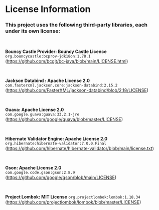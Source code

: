 # License Information

### This project uses the following third-party libraries, each under its own license:

<br>

**Bouncy Castle Provider: Bouncy Castle Licence**  
`org.bouncycastle:bcprov-jdk18on:1.78.1`  
(https://github.com/bcgit/bc-java/blob/main/LICENSE.html)

<br>

**Jackson Databind : Apache License 2.0**  
`com.fasterxml.jackson.core:jackson-databind:2.15.2`  
(https://github.com/FasterXML/jackson-databind/blob/2.18/LICENSE)

<br>

**Guava: Apache License 2.0**  
`com.google.guava:guava:33.2.1-jre`  
(https://github.com/google/guava/blob/master/LICENSE)

<br>

**Hibernate Validator Engine: Apache License 2.0**  
`org.hibernate:hibernate-validator:7.0.0.Final`  
(https://github.com/hibernate/hibernate-validator/blob/main/license.txt)

<br>

**Gson: Apache License 2.0**  
`com.google.code.gson:gson:2.8.9`  
(https://github.com/google/gson/blob/main/LICENSE)

<br>

**Project Lombok: MIT License**
`org.projectlombok:lombok:1.18.34`  
(https://github.com/projectlombok/lombok/blob/master/LICENSE)